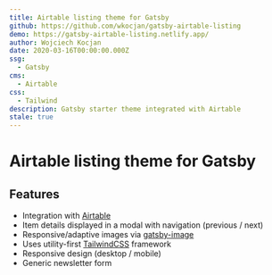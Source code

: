 ```yaml
---
title: Airtable listing theme for Gatsby
github: https://github.com/wkocjan/gatsby-airtable-listing
demo: https://gatsby-airtable-listing.netlify.app/
author: Wojciech Kocjan
date: 2020-03-16T00:00:00.000Z
ssg:
  - Gatsby
cms:
  - Airtable
css:
  - Tailwind
description: Gatsby starter theme integrated with Airtable
stale: true
---
```


# Airtable listing theme for Gatsby

## Features

- Integration with [Airtable](https://airtable.com/)
- Item details displayed in a modal with navigation (previous / next)
- Responsive/adaptive images via [gatsby-image](https://www.gatsbyjs.org/packages/gatsby-image/)
- Uses utility-first [TailwindCSS](https://tailwindcss.com/) framework
- Responsive design (desktop / mobile)
- Generic newsletter form
